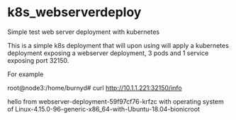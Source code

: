 # k8s_webserverdeploy
Simple test web server deployment with kubernetes 

This is a simple k8s deployment that will upon using will apply a kubernetes deployment exposing a webserver deployment, 3 pods and 1 service exposing port 32150.

For example

root@node3:/home/burnyd# curl http://10.1.1.221:32150/info

hello from webserver-deployment-59f97cf76-krfzc with operating system of Linux-4.15.0-96-generic-x86_64-with-Ubuntu-18.04-bionicroot
